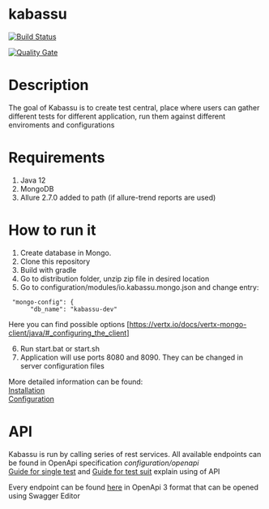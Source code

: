 # kabassu
 
[![Build Status](https://travis-ci.org/Kabassu/kabassu.svg?branch=master)](https://travis-ci.org/Kabassu/kabassu)

[![Quality Gate](https://sonarcloud.io/api/project_badges/gate?key=io.kabassu)](https://sonarcloud.io/dashboard?id=io.kabassu)

# Description
The goal of Kabassu is to create test central, place where users can gather different tests for different application, run them against different enviroments and configurations

# Requirements

1. Java 12
2. MongoDB
3. Allure 2.7.0 added to path (if allure-trend reports are used)

# How to run it

1. Create database in Mongo.
2. Clone this repository
3. Build with gradle
4. Go to distribution folder, unzip zip file in desired location
5. Go to configuration/modules/io.kabassu.mongo.json and change entry:
 ```
  "mongo-config": {
       "db_name": "kabassu-dev"
 ```
Here you can find possible options [https://vertx.io/docs/vertx-mongo-client/java/#_configuring_the_client]

6. Run start.bat or start.sh
7. Application will use ports 8080 and 8090. They can be changed in server configuration files

More detailed information can be found:  
[Installation](/docs/instalation.md)  
[Configuration](/docs/configuration/configuration.md)

# API

Kabassu is run by calling series of rest services. All available endpoints can be found in OpenApi specification _configuration/openapi_   
[Guide for single test](docs/guide/singletest.md) and [Guide for test suit](docs/guide/testsuite.md) explain using of API  

Every endpoint can be found [here](configuration/openapi/kabassu_api.yaml) in OpenApi 3 format that can be opened using Swagger Editor

